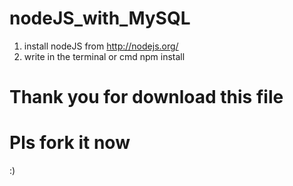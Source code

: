 # nodeJS_with_MySQL
1. install nodeJS from http://nodejs.org/
2. write in the terminal or cmd npm install


# Thank you for download this file
# Pls fork it now

:)
